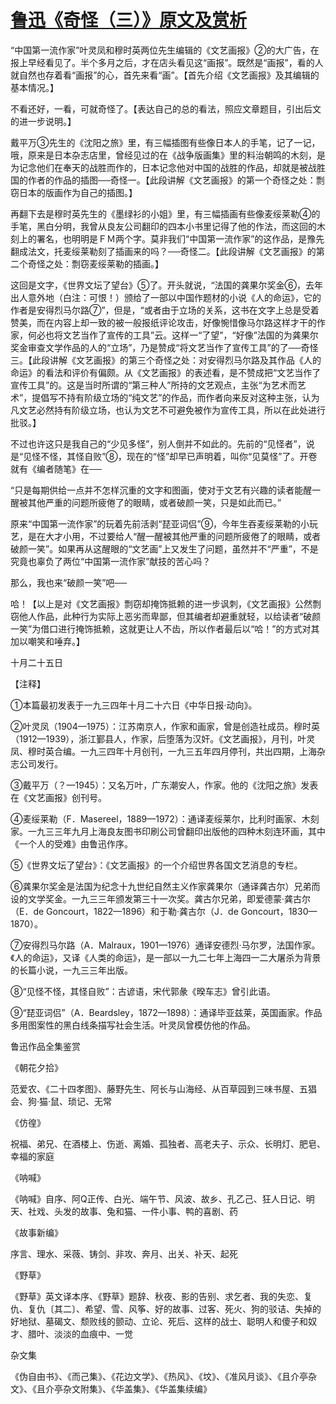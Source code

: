 # [鲁迅《奇怪（三）》原文及赏析](https://www.vrrw.net/wx/8530.html)

“中国第一流作家”叶灵凤和穆时英两位先生编辑的《文艺画报》②的大广告，在报上早经看见了。半个多月之后，才在店头看见这“画报”。既然是“画报”，看的人就自然也存着看“画报”的心，首先来看“画”。【首先介绍《文艺画报》及其编辑的基本情况。】

不看还好，一看，可就奇怪了。【表达自己的总的看法，照应文章题目，引出后文的进一步说明。】



戴平万③先生的《沈阳之旅》里，有三幅插图有些像日本人的手笔，记了一记，哦，原来是日本杂志店里，曾经见过的在《战争版画集》里的料治朝鸣的木刻，是为记念他们在奉天的战胜而作的，日本记念他对中国的战胜的作品，却就是被战胜国的作者的作品的插图──奇怪一。【此段讲解《文艺画报》的第一个奇怪之处：剽窃日本的版画作为自己的插图。】

再翻下去是穆时英先生的《墨绿衫的小姐》里，有三幅插画有些像麦绥莱勒④的手笔，黑白分明，我曾从良友公司翻印的四本小书里记得了他的作法，而这回的木刻上的署名，也明明是ＦＭ两个字。莫非我们“中国第一流作家”的这作品，是豫先翻成法文，托麦绥莱勒刻了插画来的吗？──奇怪二。【此段讲解《文艺画报》的第二个奇怪之处：剽窃麦绥莱勒的插画。】

这回是文字，《世界文坛了望台》⑤了。开头就说，“法国的龚果尔奖金⑥，去年出人意外地（白注：可恨！）颁给了一部以中国作题材的小说《人的命运》，它的作者是安得烈马尔路⑦”，但是，“或者由于立场的关系，这书在文字上总是受着赞美，而在内容上却一致的被一般报纸评论攻击，好像惋惜像马尔路这样才干的作家，何必也将文艺当作了宣传的工具”云。这样一“了望”，“好像”法国的为龚果尔奖金审查文学作品的人的“立场”，乃是赞成“将文艺当作了宣传工具”的了──奇怪三。【此段讲解《文艺画报》的第三个奇怪之处：对安得烈马尔路及其作品《人的命运》的看法和评价有偏颇。从《文艺画报》的表述看，是不赞成把“文艺当作了宣传工具”的。这是当时所谓的“第三种人”所持的文艺观点，主张“为艺术而艺术”，提倡写不持有阶级立场的“纯文艺”的作品，而作者向来反对这种主张，认为凡文艺必然持有阶级立场，也认为文艺不可避免被作为宣传工具，所以在此处进行批驳。】

不过也许这只是我自己的“少见多怪”，别人倒并不如此的。先前的“见怪者”，说是“见怪不怪，其怪自败”⑧，现在的“怪”却早已声明着，叫你“见莫怪”了。开卷就有《编者随笔》在──

“只是每期供给一点并不怎样沉重的文字和图画，使对于文艺有兴趣的读者能醒一醒被其他严重的问题所疲倦了的眼睛，或者破颜一笑，只是如此而已。”

原来“中国第一流作家”的玩着先前活剥“琵亚词侣”⑨，今年生吞麦绥莱勒的小玩艺，是在大才小用，不过要给人“醒一醒被其他严重的问题所疲倦了的眼睛，或者破颜一笑”。如果再从这醒眼的“文艺画”上又发生了问题，虽然并不“严重”，不是究竟也辜负了两位“中国第一流作家”献技的苦心吗？

那么，我也来“破颜一笑”吧──

哈！【以上是对《文艺画报》剽窃却掩饰抵赖的进一步讽刺，《文艺画报》公然剽窃他人作品，此种行为实际上恶劣而卑鄙，但其编者却避重就轻，以给读者“破颜一笑”为借口进行掩饰抵赖，这就更让人不齿，所以作者最后以“哈！”的方式对其加以嘲笑和唾弃。】

十月二十五日



【注释】

①本篇最初发表于一九三四年十月二十六日《中华日报·动向》。

②叶灵凤（1904—1975）：江苏南京人，作家和画家，曾是创造社成员。穆时英（1912—1939），浙江鄞县人，作家，后堕落为汉奸。《文艺画报》，月刊，叶灵凤、穆时英合编。一九三四年十月创刊，一九三五年四月停刊，共出四期，上海杂志公司发行。

③戴平万（？—1945）：又名万叶，广东潮安人，作家。他的《沈阳之旅》发表在《文艺画报》创刊号。

④麦绥莱勒（F．Masereel，1889—1972）：通译麦绥莱尔，比利时画家、木刻家。一九三三年九月上海良友图书印刷公司曾翻印出版他的四种木刻连环画，其中《一个人的受难》由鲁迅作序。

⑤《世界文坛了望台》：《文艺画报》的一个介绍世界各国文艺消息的专栏。

⑥龚果尔奖金是法国为纪念十九世纪自然主义作家龚果尔（通译龚古尔）兄弟而设的文学奖金。一九三三年颁发第三十一次奖。龚古尔兄弟，即爱德蒙·龚古尔（E．de Goncourt，1822—1896）和于勒·龚古尔（J．de Goncourt，1830—1870）。

⑦安得烈马尔路（A．Malraux，1901—1976）通译安德烈·马尔罗，法国作家。《人的命运》，又译《人类的命运》，是一部以一九二七年上海四一二大屠杀为背景的长篇小说，一九三三年出版。

⑧“见怪不怪，其怪自败”：古谚语，宋代郭彖《暌车志》曾引此语。

⑨“琵亚词侣”（A．Beardsley，1872—1898）：通译毕亚兹莱，英国画家。作品多用图案性的黑白线条描写社会生活。叶灵凤曾模仿他的作品。

鲁迅作品全集鉴赏

《朝花夕拾》

范爱农、《二十四孝图》、藤野先生、阿长与山海经、从百草园到三味书屋、五猖会、狗·猫·鼠、琐记、无常

《仿徨》

祝福、弟兄、在酒楼上、伤逝、离婚、孤独者、高老夫子、示众、长明灯、肥皂、幸福的家庭

《呐喊》

《呐喊》自序、阿Q正传、白光、端午节、风波、故乡、孔乙己、狂人日记、明天、社戏、头发的故事、兔和猫、一件小事、鸭的喜剧、药

《故事新编》

序言、理水、采薇、铸剑、非攻、奔月、出关、补天、起死

《野草》

《野草》英文译本序、《野草》题辞、秋夜、影的告别、求乞者、我的失恋、复仇、复仇〔其二〕、希望、雪、风筝、好的故事、过客、死火、狗的驳诘、失掉的好地狱、墓碣文、颓败线的颤动、立论、死后、这样的战士、聪明人和傻子和奴才、腊叶、淡淡的血痕中、一觉

杂文集

《伪自由书》、《而己集》、《花边文学》、《热风》、《坟》、《准风月谈》、《且介亭杂文》、《且介亭杂文附集》、《华盖集》、《华盖集续编》

